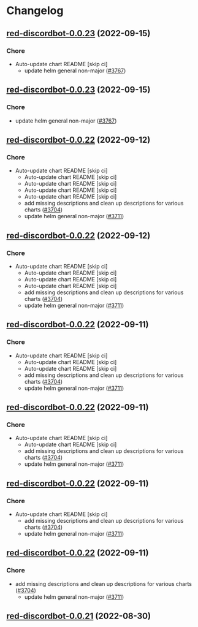 # Changelog



## [red-discordbot-0.0.23](https://github.com/truecharts/charts/compare/red-discordbot-0.0.22...red-discordbot-0.0.23) (2022-09-15)

### Chore

- Auto-update chart README [skip ci]
  - update helm general non-major ([#3767](https://github.com/truecharts/charts/issues/3767))




## [red-discordbot-0.0.23](https://github.com/truecharts/charts/compare/red-discordbot-0.0.22...red-discordbot-0.0.23) (2022-09-15)

### Chore

- update helm general non-major ([#3767](https://github.com/truecharts/charts/issues/3767))




## [red-discordbot-0.0.22](https://github.com/truecharts/charts/compare/red-discordbot-0.0.21...red-discordbot-0.0.22) (2022-09-12)

### Chore

- Auto-update chart README [skip ci]
  - Auto-update chart README [skip ci]
  - Auto-update chart README [skip ci]
  - Auto-update chart README [skip ci]
  - Auto-update chart README [skip ci]
  - add missing descriptions and clean up descriptions for various charts ([#3704](https://github.com/truecharts/charts/issues/3704))
  - update helm general non-major ([#3711](https://github.com/truecharts/charts/issues/3711))




## [red-discordbot-0.0.22](https://github.com/truecharts/charts/compare/red-discordbot-0.0.21...red-discordbot-0.0.22) (2022-09-12)

### Chore

- Auto-update chart README [skip ci]
  - Auto-update chart README [skip ci]
  - Auto-update chart README [skip ci]
  - Auto-update chart README [skip ci]
  - add missing descriptions and clean up descriptions for various charts ([#3704](https://github.com/truecharts/charts/issues/3704))
  - update helm general non-major ([#3711](https://github.com/truecharts/charts/issues/3711))




## [red-discordbot-0.0.22](https://github.com/truecharts/charts/compare/red-discordbot-0.0.21...red-discordbot-0.0.22) (2022-09-11)

### Chore

- Auto-update chart README [skip ci]
  - Auto-update chart README [skip ci]
  - Auto-update chart README [skip ci]
  - add missing descriptions and clean up descriptions for various charts ([#3704](https://github.com/truecharts/charts/issues/3704))
  - update helm general non-major ([#3711](https://github.com/truecharts/charts/issues/3711))




## [red-discordbot-0.0.22](https://github.com/truecharts/charts/compare/red-discordbot-0.0.21...red-discordbot-0.0.22) (2022-09-11)

### Chore

- Auto-update chart README [skip ci]
  - Auto-update chart README [skip ci]
  - add missing descriptions and clean up descriptions for various charts ([#3704](https://github.com/truecharts/charts/issues/3704))
  - update helm general non-major ([#3711](https://github.com/truecharts/charts/issues/3711))




## [red-discordbot-0.0.22](https://github.com/truecharts/charts/compare/red-discordbot-0.0.21...red-discordbot-0.0.22) (2022-09-11)

### Chore

- Auto-update chart README [skip ci]
  - add missing descriptions and clean up descriptions for various charts ([#3704](https://github.com/truecharts/charts/issues/3704))
  - update helm general non-major ([#3711](https://github.com/truecharts/charts/issues/3711))




## [red-discordbot-0.0.22](https://github.com/truecharts/charts/compare/red-discordbot-0.0.21...red-discordbot-0.0.22) (2022-09-11)

### Chore

- add missing descriptions and clean up descriptions for various charts ([#3704](https://github.com/truecharts/charts/issues/3704))
  - update helm general non-major ([#3711](https://github.com/truecharts/charts/issues/3711))




## [red-discordbot-0.0.21](https://github.com/truecharts/charts/compare/red-discordbot-0.0.19...red-discordbot-0.0.21) (2022-08-30)
